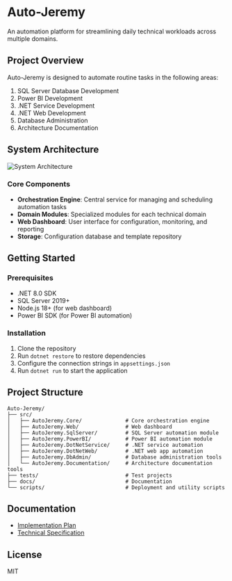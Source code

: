 # Auto-Jeremy

An automation platform for streamlining daily technical workloads across multiple domains.

## Project Overview

Auto-Jeremy is designed to automate routine tasks in the following areas:

1. SQL Server Database Development
2. Power BI Development
3. .NET Service Development
4. .NET Web Development
5. Database Administration
6. Architecture Documentation

## System Architecture

![System Architecture](docs/architecture-diagram.png)

### Core Components

- **Orchestration Engine**: Central service for managing and scheduling automation tasks
- **Domain Modules**: Specialized modules for each technical domain
- **Web Dashboard**: User interface for configuration, monitoring, and reporting
- **Storage**: Configuration database and template repository

## Getting Started

### Prerequisites

- .NET 8.0 SDK
- SQL Server 2019+
- Node.js 18+ (for web dashboard)
- Power BI SDK (for Power BI automation)

### Installation

1. Clone the repository
2. Run `dotnet restore` to restore dependencies
3. Configure the connection strings in `appsettings.json`
4. Run `dotnet run` to start the application

## Project Structure

```
Auto-Jeremy/
├── src/
│   ├── AutoJeremy.Core/              # Core orchestration engine
│   ├── AutoJeremy.Web/               # Web dashboard
│   ├── AutoJeremy.SqlServer/         # SQL Server automation module
│   ├── AutoJeremy.PowerBI/           # Power BI automation module
│   ├── AutoJeremy.DotNetService/     # .NET service automation
│   ├── AutoJeremy.DotNetWeb/         # .NET web app automation
│   ├── AutoJeremy.DbAdmin/           # Database administration tools
│   └── AutoJeremy.Documentation/     # Architecture documentation tools
├── tests/                            # Test projects
├── docs/                             # Documentation
└── scripts/                          # Deployment and utility scripts
```

## Documentation

- [Implementation Plan](implementation-plan.md)
- [Technical Specification](technical-specification.md)

## License

MIT